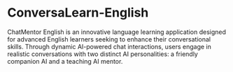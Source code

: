 # ConversaLearn-English
ChatMentor English is an innovative language learning application designed for advanced English learners seeking to enhance their conversational skills. Through dynamic AI-powered chat interactions, users engage in realistic conversations with two distinct AI personalities: a friendly companion AI and a teaching AI mentor.
